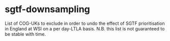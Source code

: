 # sgtf-downsampling

List of COG-UKs to exclude in order to undo the effect of SGTF prioritisation in England at WSI on a per day-LTLA basis. N.B. this list is not guaranteed to be stable with time. 
